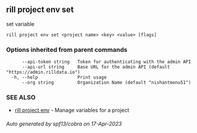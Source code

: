 ## rill project env set

set variable

```
rill project env set <project name> <key> <value> [flags]
```

### Options inherited from parent commands

```
      --api-token string   Token for authenticating with the admin API
      --api-url string     Base URL for the admin API (default "https://admin.rilldata.io")
  -h, --help               Print usage
      --org string         Organization Name (default "nishantmonu51")
```

### SEE ALSO

* [rill project env](rill_project_env.md)	 - Manage variables for a project

###### Auto generated by spf13/cobra on 17-Apr-2023
